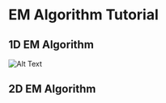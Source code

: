 # EM Algorithm Tutorial

## 1D EM Algorithm
![Alt Text](https://github.com/JDragon96/jd_machine_learning_research/tree/main/theory/EM-Algorithm/EM-1D-Example.gif)

## 2D EM Algorithm
